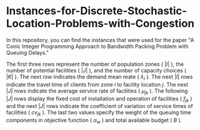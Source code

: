 # Instances-for-Discrete-Stochastic-Location-Problems-with-Congestion

In this repository, you can find the instances that were used for the paper "A Conic Integer Programming Approach to Bandwidth Packing Problem with Queuing Delays."

The first three rows represent the number of population zones ( $|I|$ ), the number of potential facilities ( $|J|$ ), and the number of capacity choices ( $|K|$ ). The next row indicates the demand mean reate ( $\lambda_i$ ). The next $|I|$ rows indicate the travel time of clients from zone $i$ to facility location $j$. The next $|J|$ rows indicate the average service rate of facilities ( $\mu_{jk}$ ). The following $|J|$ rows display the fixed cost of installation and operation of facilities ( $f_{jk}$ ) and the next $|J|$ rows indicate the coefficient of variation of service times of facilities ( $cv_{jk}$ ). The last two values specify the weight of the queuing time components in objective function ( $\alpha_w$ ) and total available budget ( $B$ ). 
